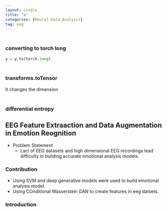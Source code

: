 ```yaml
---
layout: single
title: "a"
categories: [Neural Data Analysis]
tag: eeg
---
```


### <br>converting to torch long

```python
y = y.to(torch.long)
```



### <br>transforms.toTensor

It changes the dimension



### <br>differential entropy





## EEG Feature Extraaction and Data Augmentation in Emotion Reognition

- Problem Statement
  - Lacl of EEG datasets and high dimensional EEG recordings lead difficulty in building accurate emotional analysis models.

### Contribution

- Using SVM and deep generative models were used to build emotional analysis model.
- Using COnditional Wasserstein GAN to create features in eeg datsets.



### Introduction

  
